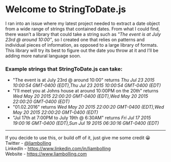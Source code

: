 <h1>Welcome to StringToDate.js</h1>

I ran into an issue where my latest project needed to extract a date object from a wide range of strings that contained dates. From what I could find, there wasn’t a library that could take a string such as <i>"The event is at July 23rd @ around 10:00”</i>, so I created one that relies on patterns and individual pieces of information, as opposed to a large library of formats. This library will try its best to figure out the date you throw at it and I’ll be adding more natural language soon. 


<h3>Example strings that StringToDate.js can take:</h3>

<ul>
<li>"The event is at July 23rd @ around 10:00" returns <i>Thu Jul 23 2015 10:00:54 GMT-0400 (EDT),Thu Jul 23 2015 10:00:54 GMT-0400 (EDT)</i></li>
<li>"I’ll meet you at Johns house at around 10:00PM on the 20th" returns <i>Wed May 20 2015 22:00:20 GMT-0400 (EDT),Wed May 20 2015 22:00:20 GMT-0400 (EDT)</i></li>
<li>"01.02.2016" returns <i>Wed May 20 2015 22:00:20 GMT-0400 (EDT),Wed May 20 2015 22:00:20 GMT-0400 (EDT)</i></li>
<li>"Jul 17th at 7:00PM to July 19th @ 6:30AM" returns <i>Fri Jul 17 2015 19:00:16 GMT-0400 (EDT),Sun Jul 19 2015 06:30:16 GMT-0400 (EDT)</i></li>
</ul>

<hr />

If you decide to use this, or build off of it, just give me some credit 😀
<br>
Twitter - <a href="http://twitter.com/liambolling">@liambolling</a>
<br>
LinkedIn - <a href="https://www.linkedin.com/in/liambolling">https://www.linkedin.com/in/liambolling</a>
<br>
Website - <a href="https://www.liambolling.com">https://www.liambolling.com</a>
